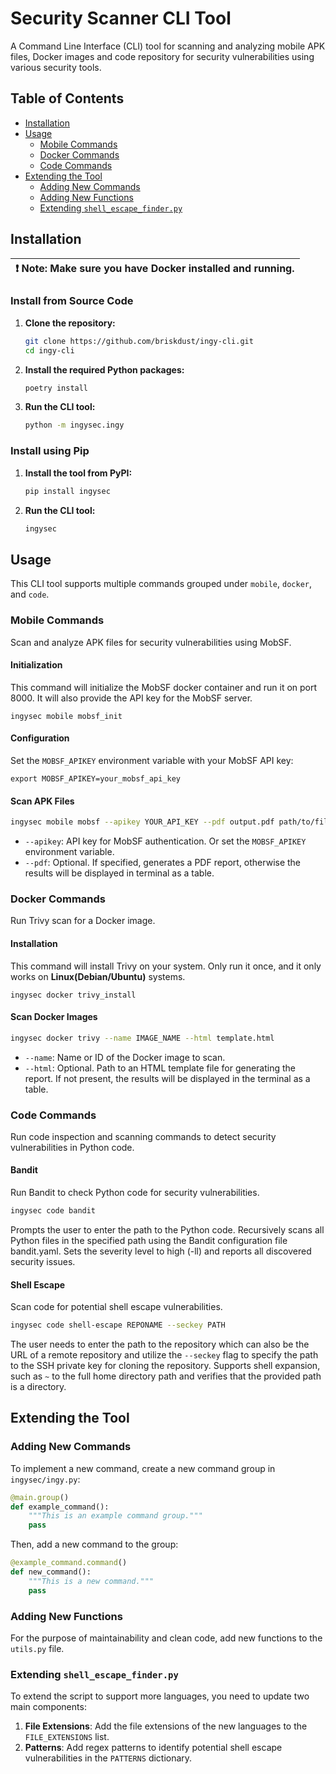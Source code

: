 # Security Scanner CLI Tool

A Command Line Interface (CLI) tool for scanning and analyzing mobile APK files, Docker images and code repository for security vulnerabilities using various security tools.

## Table of Contents

- [Installation](#installation)
- [Usage](#usage)
  - [Mobile Commands](#mobile-commands)
  - [Docker Commands](#docker-commands)
  - [Code Commands](#code-commands)
- [Extending the Tool](#extending-the-tool)
  - [Adding New Commands](#adding-new-commands)
  - [Adding New Functions](#adding-new-functions)
  - [Extending `shell_escape_finder.py`](#extending-shell_escape_finderpy)


## Installation
| :exclamation: Note: Make sure you have Docker installed and running. |
|----------------------------------------------------------------------|

### Install from Source Code
1. **Clone the repository:**

    ```sh
    git clone https://github.com/briskdust/ingy-cli.git
    cd ingy-cli
    ```

2. **Install the required Python packages:**

    ```sh
    poetry install
    ```

3. **Run the CLI tool:**

    ```sh
    python -m ingysec.ingy
    ```

### Install using Pip

1. **Install the tool from PyPI:**

    ```sh
    pip install ingysec
    ```

2. **Run the CLI tool:**

    ```sh
    ingysec
    ```

## Usage

This CLI tool supports multiple commands grouped under `mobile`, `docker`, and `code`.

### Mobile Commands

Scan and analyze APK files for security vulnerabilities using MobSF.

#### Initialization
This command will initialize the MobSF docker container and run it on port 8000. It will also provide the API key for the MobSF server.
```shell
ingysec mobile mobsf_init
```

#### Configuration
Set the `MOBSF_APIKEY` environment variable with your MobSF API key:

```shell
export MOBSF_APIKEY=your_mobsf_api_key
```

#### Scan APK Files

```sh
ingysec mobile mobsf --apikey YOUR_API_KEY --pdf output.pdf path/to/file1.apk path/to/file2.apk
```

- `--apikey`: API key for MobSF authentication. Or set the `MOBSF_APIKEY` environment variable.
- `--pdf`: Optional. If specified, generates a PDF report, otherwise the results will be displayed in terminal as a table.

### Docker Commands

Run Trivy scan for a Docker image.

#### Installation
This command will install Trivy on your system. Only run it once, and it only works on **Linux(Debian/Ubuntu)** systems.
```shell
ingysec docker trivy_install
```

#### Scan Docker Images

```sh
ingysec docker trivy --name IMAGE_NAME --html template.html
```

- `--name`: Name or ID of the Docker image to scan.
- `--html`: Optional. Path to an HTML template file for generating the report. If not present, the results will be
    displayed in the terminal as a table.

### Code Commands
Run code inspection and scanning commands to detect security vulnerabilities in Python code.

#### Bandit
Run Bandit to check Python code for security vulnerabilities.

```sh
ingysec code bandit
```
Prompts the user to enter the path to the Python code.
Recursively scans all Python files in the specified path using the Bandit configuration file bandit.yaml.
Sets the severity level to high (-ll) and reports all discovered security issues.

#### Shell Escape
Scan code for potential shell escape vulnerabilities.

```sh
ingysec code shell-escape REPONAME --seckey PATH
```
The user needs to enter the path to the repository which can also be the URL of a remote repository and utilize the
`--seckey` flag to specify the path to the SSH private key for cloning the repository. Supports shell expansion, such as `~` to the full home directory path and verifies that the provided path is a directory.

## Extending the Tool

### Adding New Commands
To implement a new command, create a new command group in `ingysec/ingy.py`:
```python
@main.group()
def example_command():
    """This is an example command group."""
    pass
```

Then, add a new command to the group:
```python
@example_command.command()
def new_command():
    """This is a new command."""
    pass
```

### Adding New Functions
For the purpose of maintainability and clean code, add new functions to the `utils.py` file.

### Extending `shell_escape_finder.py`
To extend the script to support more languages, you need to update two main components:

1. **File Extensions**: Add the file extensions of the new languages to the `FILE_EXTENSIONS` list.
2. **Patterns**: Add regex patterns to identify potential shell escape vulnerabilities in the `PATTERNS` dictionary.

